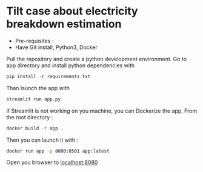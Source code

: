 # Tilt case about electricity breakdown estimation

- Pre-requisites :
- Have Git install, Python3, Docker

Pull the repository and create a python development environment.
Go to app directory and install python dependencies with
```python
pip install -r requirements.txt
```
Than launch the app with

```python
streamlit run app.py
```

If Streamlit is not working on you machine, you can Dockerize the app. From the root directory :
```bash
docker build -t app .
```

Then you can launch it with :
```bash
docker run app -p 8080:8501 app:latest
```

Open you browser to [localhost:8080](localhost:8080)